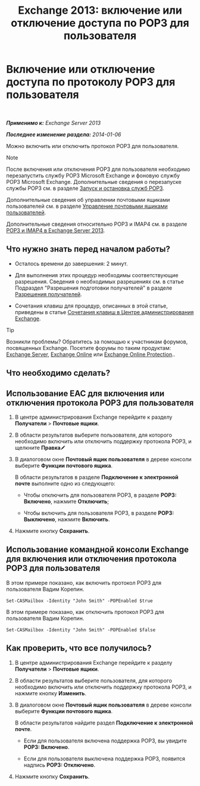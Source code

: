 ﻿---
title: 'Exchange 2013: включение или отключение доступа по POP3 для пользователя'
TOCTitle: Включение или отключение доступа по протоколу POP3 для пользователя
ms:assetid: 57e12f07-3b14-45bd-9a82-e6032d14214f
ms:mtpsurl: https://technet.microsoft.com/ru-ru/library/Bb691018(v=EXCHG.150)
ms:contentKeyID: 50488083
ms.date: 04/30/2018
mtps_version: v=EXCHG.150
ms.translationtype: HT
---

# Включение или отключение доступа по протоколу POP3 для пользователя

 

_**Применимо к:** Exchange Server 2013_

_**Последнее изменение раздела:** 2014-01-06_

Можно включить или отключить протокол POP3 для пользователя.

> [!NOTE]  
> После включения или отключения POP3 для пользователя необходимо перезапустить службу POP3 Microsoft Exchange и фоновую службу POP3 Microsoft Exchange. Дополнительные сведения о перезапуске службы POP3 см. в разделе <a href="start-and-stop-the-pop3-services-exchange-2013-help.md">Запуск и остановка служб POP3</a>.


Дополнительные сведения об управлении почтовыми ящиками пользователей см. в разделе [Управление почтовыми ящиками пользователей](https://docs.microsoft.com/ru-ru/exchange/recipients-in-exchange-online/manage-user-mailboxes/manage-user-mailboxes).

Дополнительные сведения относительно POP3 и IMAP4 см. в разделе [POP3 и IMAP4 в Exchange Server 2013](pop3-and-imap4-in-exchange-server-2013-exchange-2013-help.md).

## Что нужно знать перед началом работы?

  - Осталось времени до завершения: 2 минут.

  - Для выполнения этих процедур необходимы соответствующие разрешения. Сведения о необходимых разрешениях см. в статье Подраздел "Разрешения подготовки получателей" в разделе [Разрешения получателей](recipients-permissions-exchange-2013-help.md).

  - Сочетания клавиш для процедур, описанных в этой статье, приведены в статье [Сочетания клавиш в Центре администрирования Exchange](keyboard-shortcuts-in-the-exchange-admin-center-exchange-online-protection-help.md).

> [!TIP]  
> Возникли проблемы? Обратитесь за помощью к участникам форумов, посвященных Exchange. Посетите форумы по таким продуктам: <a href="https://go.microsoft.com/fwlink/p/?linkid=60612">Exchange Server</a>, <a href="https://go.microsoft.com/fwlink/p/?linkid=267542">Exchange Online</a> или <a href="https://go.microsoft.com/fwlink/p/?linkid=285351">Exchange Online Protection</a>..


## Что необходимо сделать?

## Использование EAC для включения или отключения протокола POP3 для пользователя

1.  В центре администрирования Exchange перейдите к разделу **Получатели** \> **Почтовые ящики**.

2.  В области результатов выберите пользователя, для которого необходимо включить или отключить поддержку протокола POP3, и щелкните **Правка**![Значок редактирования](images/Bb124582.6f53ccb2-1f13-4c02-bea0-30690e6ea71d(EXCHG.150).gif "Значок редактирования")

3.  В диалоговом окне **Почтовый ящик пользователя** в дереве консоли выберите **Функции почтового ящика**.
    
    В области результатов в разделе **Подключение к электронной почте** выполните одно из следующего:
    
      - Чтобы отключить для пользователя POP3, в разделе **POP3: Включено**, нажмите **Отключить**;
    
      - Чтобы включить для пользователя POP3, в разделе **POP3: Выключено**, нажмите **Включить**.

4.  Нажмите кнопку **Сохранить**.

## Использование командной консоли Exchange для включения или отключения протокола POP3 для пользователя

В этом примере показано, как включить протокол POP3 для пользователя Вадим Корепин.

    Set-CASMailbox -Identity "John Smith" -POPEnabled $true

В этом примере показано, как отключить протокол POP3 для пользователя Вадим Корепин.

    Set-CASMailbox -Identity "John Smith" -POPEnabled $false

## Как проверить, что все получилось?

1.  В центре администрирования Exchange перейдите к разделу **Получатели** \> **Почтовые ящики**.

2.  В области результатов выберите пользователя, для которого необходимо включить или отключить поддержку протокола POP3, и нажмите кнопку **Изменить**.

3.  В диалоговом окне **Почтовый ящик пользователя** в дереве консоли выберите **Функции почтового ящика**.
    
    В области результатов найдите раздел **Подключение к электронной почте**.
    
      - Если для пользователя включена поддержка POP3, вы увидите **POP3: Включено**.
    
      - Если для пользователя выключена поддержка POP3, появится надпись **POP3: Отключено**.

4.  Нажмите кнопку **Сохранить**.

